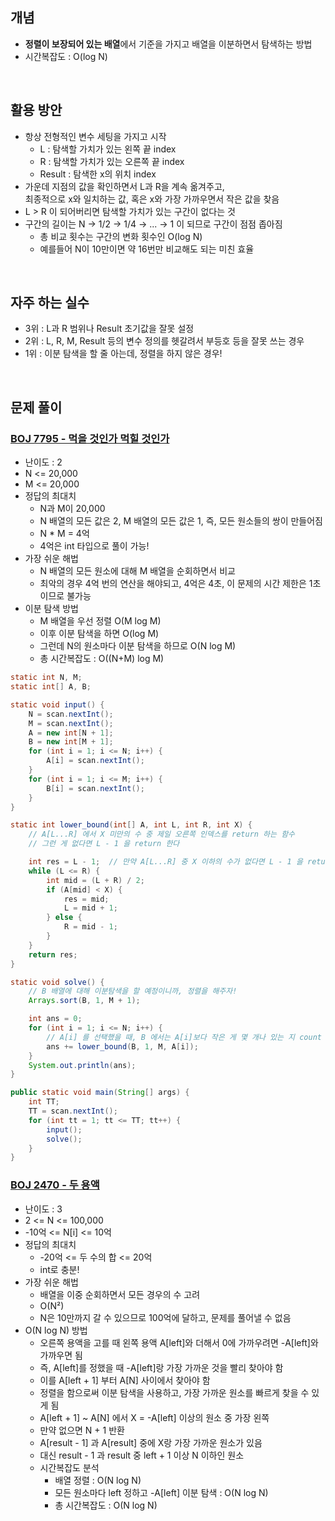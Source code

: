 ## 개념

- **정렬이 보장되어 있는 배열**에서 기준을 가지고 배열을 이분하면서 탐색하는 방법
- 시간복잡도 : O(log N)

<br>

## 활용 방안

- 항상 전형적인 변수 세팅을 가지고 시작
  - L : 탐색할 가치가 있는 왼쪽 끝 index
  - R : 탐색할 가치가 있는 오른쪽 끝 index
  - Result : 탐색한 x의 위치 index
- 가운데 지점의 값을 확인하면서 L과 R을 계속 옮겨주고,<br>최종적으로 x와 일치하는 값, 혹은 x와 가장 가까우면서 작은 값을 찾음
- L > R 이 되어버리면 탐색할 가치가 있는 구간이 없다는 것
- 구간의 길이는 N → 1/2 → 1/4 → ... → 1 이 되므로 구간이 점점 좁아짐
  - 총 비교 횟수는 구간의 변화 횟수인 O(log N)
  - 예를들어 N이 10만이면 약 16번만 비교해도 되는 미친 효율

<br>

## 자주 하는 실수

- 3위 : L과 R 범위나 Result 초기값을 잘못 설정
- 2위 : L, R, M, Result 등의 변수 정의를 헷갈려서 부등호 등을 잘못 쓰는 경우
- 1위 : 이분 탐색을 할 줄 아는데, 정렬을 하지 않은 경우!

<br>

## 문제 풀이

### [BOJ 7795 - 먹을 것인가 먹힐 것인가](https://www.acmicpc.net/problem/7795)

- 난이도 : 2
- N <= 20,000
- M <= 20,000
- 정답의 최대치
  - N과 M이 20,000
  - N 배열의 모든 값은 2, M 배열의 모든 값은 1, 즉, 모든 원소들의 쌍이 만들어짐
  - N \* M = 4억
  - 4억은 int 타입으로 풀이 가능!
- 가장 쉬운 해법
  - N 배열의 모든 원소에 대해 M 배열을 순회하면서 비교
  - 최악의 경우 4억 번의 연산을 해야되고, 4억은 4초, 이 문제의 시간 제한은 1초이므로 불가능
- 이분 탐색 방법
  - M 배열을 우선 정렬 O(M log M)
  - 이후 이분 탐색을 하면 O(log M)
  - 그런데 N의 원소마다 이분 탐색을 하므로 O(N log M)
  - 총 시간복잡도 : O((N+M) log M)

```java
static int N, M;
static int[] A, B;

static void input() {
    N = scan.nextInt();
    M = scan.nextInt();
    A = new int[N + 1];
    B = new int[M + 1];
    for (int i = 1; i <= N; i++) {
        A[i] = scan.nextInt();
    }
    for (int i = 1; i <= M; i++) {
        B[i] = scan.nextInt();
    }
}

static int lower_bound(int[] A, int L, int R, int X) {
    // A[L...R] 에서 X 미만의 수 중 제일 오른쪽 인덱스를 return 하는 함수
    // 그런 게 없다면 L - 1 을 return 한다

    int res = L - 1;  // 만약 A[L...R] 중 X 이하의 수가 없다면 L - 1 을 return 한다.
    while (L <= R) {
        int mid = (L + R) / 2;
        if (A[mid] < X) {
            res = mid;
            L = mid + 1;
        } else {
            R = mid - 1;
        }
    }
    return res;
}

static void solve() {
    // B 배열에 대해 이분탐색을 할 예정이니까, 정렬을 해주자!
    Arrays.sort(B, 1, M + 1);

    int ans = 0;
    for (int i = 1; i <= N; i++) {
        // A[i] 를 선택했을 때, B 에서는 A[i]보다 작은 게 몇 개나 있는 지 count 하기
        ans += lower_bound(B, 1, M, A[i]);
    }
    System.out.println(ans);
}

public static void main(String[] args) {
    int TT;
    TT = scan.nextInt();
    for (int tt = 1; tt <= TT; tt++) {
        input();
        solve();
    }
}
```

### [BOJ 2470 - 두 용액](https://www.acmicpc.net/problem/2470)

- 난이도 : 3
- 2 <= N <= 100,000
- -10억 <= N[i] <= 10억
- 정답의 최대치
  - -20억 <= 두 수의 합 <= 20억
  - int로 충분!
- 가장 쉬운 해법
  - 배열을 이중 순회하면서 모든 경우의 수 고려
  - O(N²)
  - N은 10만까지 갈 수 있으므로 100억에 달하고, 문제를 풀어낼 수 없음
- O(N log N) 방법
  - 오른쪽 용액을 고를 때 왼쪽 용액 A[left]와 더해서 0에 가까우려면 -A[left]와 가까우면 됨
  - 즉, A[left]를 정했을 때 -A[left]랑 가장 가까운 것을 빨리 찾아야 함
  - 이를 A[left + 1] 부터 A[N] 사이에서 찾아야 함
  - 정렬을 함으로써 이분 탐색을 사용하고, 가장 가까운 원소를 빠르게 찾을 수 있게 됨
  - A[left + 1] ~ A[N] 에서 X = -A[left] 이상의 원소 중 가장 왼쪽
  - 만약 없으면 N + 1 반환
  - A[result - 1] 과 A[result] 중에 X랑 가장 가까운 원소가 있음
  - 대신 result - 1 과 result 중 left + 1 이상 N 이하인 원소
  - 시간복잡도 분석
    - 배열 정렬 : O(N log N)
    - 모든 원소마다 left 정하고 -A[left] 이분 탐색 : O(N log N)
    - 총 시간복잡도 : O(N log N)
